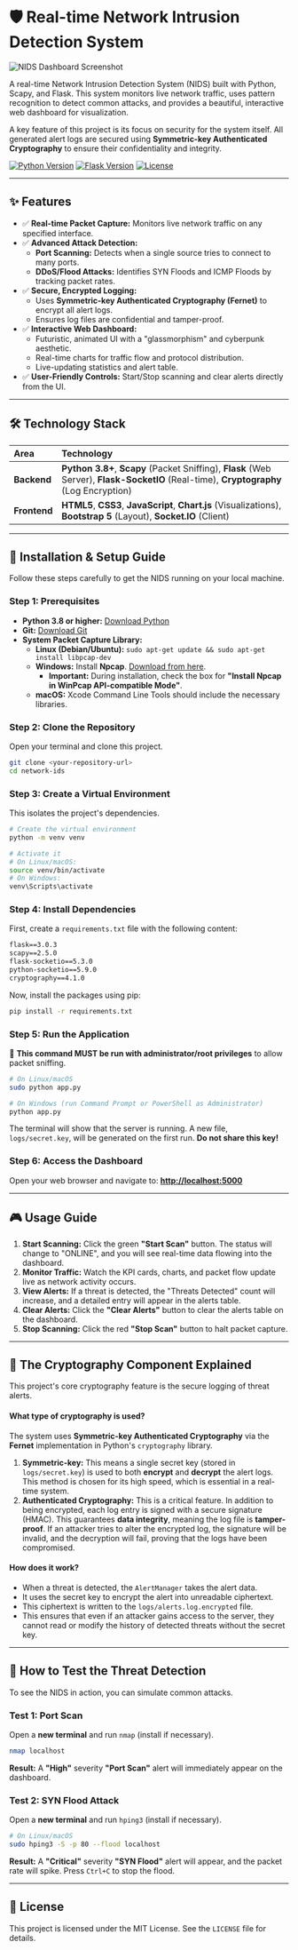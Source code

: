 # 🛡️ Real-time Network Intrusion Detection System

![NIDS Dashboard Screenshot]([Your-Dashboard-Screenshot.png])

A real-time Network Intrusion Detection System (NIDS) built with Python, Scapy, and Flask. This system monitors live network traffic, uses pattern recognition to detect common attacks, and provides a beautiful, interactive web dashboard for visualization.

A key feature of this project is its focus on security for the system itself. All generated alert logs are secured using **Symmetric-key Authenticated Cryptography** to ensure their confidentiality and integrity.

[![Python Version](https://img.shields.io/badge/Python-3.8+-blue.svg)](https://www.python.org/)
[![Flask Version](https://img.shields.io/badge/Flask-3.0+-green.svg)](https://flask.palletsprojects.com/)
[![License](https://img.shields.io/badge/License-MIT-yellow.svg)](LICENSE)

---

## ✨ Features

-   ✅ **Real-time Packet Capture:** Monitors live network traffic on any specified interface.
-   ✅ **Advanced Attack Detection:**
    -   **Port Scanning:** Detects when a single source tries to connect to many ports.
    -   **DDoS/Flood Attacks:** Identifies SYN Floods and ICMP Floods by tracking packet rates.
-   ✅ **Secure, Encrypted Logging:**
    -   Uses **Symmetric-key Authenticated Cryptography (Fernet)** to encrypt all alert logs.
    -   Ensures log files are confidential and tamper-proof.
-   ✅ **Interactive Web Dashboard:**
    -   Futuristic, animated UI with a "glassmorphism" and cyberpunk aesthetic.
    -   Real-time charts for traffic flow and protocol distribution.
    -   Live-updating statistics and alert table.
-   ✅ **User-Friendly Controls:** Start/Stop scanning and clear alerts directly from the UI.

---

## 🛠️ Technology Stack

| Area      | Technology                                                                                             |
| :-------- | :----------------------------------------------------------------------------------------------------- |
| **Backend** | **Python 3.8+**, **Scapy** (Packet Sniffing), **Flask** (Web Server), **Flask-SocketIO** (Real-time), **Cryptography** (Log Encryption) |
| **Frontend**  | **HTML5**, **CSS3**, **JavaScript**, **Chart.js** (Visualizations), **Bootstrap 5** (Layout), **Socket.IO** (Client) |

---

## 🚀 Installation & Setup Guide

Follow these steps carefully to get the NIDS running on your local machine.

### Step 1: Prerequisites

-   **Python 3.8 or higher:** [Download Python](https://www.python.org/downloads/)
-   **Git:** [Download Git](https://git-scm.com/downloads/)
-   **System Packet Capture Library:**
    -   **Linux (Debian/Ubuntu):** `sudo apt-get update && sudo apt-get install libpcap-dev`
    -   **Windows:** Install **Npcap**. [Download from here](https://npcap.com/).
        -   **Important:** During installation, check the box for **"Install Npcap in WinPcap API-compatible Mode"**.
    -   **macOS:** Xcode Command Line Tools should include the necessary libraries.

### Step 2: Clone the Repository

Open your terminal and clone this project.

```bash
git clone <your-repository-url>
cd network-ids
```

### Step 3: Create a Virtual Environment

This isolates the project's dependencies.

```bash
# Create the virtual environment
python -m venv venv

# Activate it
# On Linux/macOS:
source venv/bin/activate
# On Windows:
venv\Scripts\activate
```

### Step 4: Install Dependencies

First, create a `requirements.txt` file with the following content:

```txt
flask==3.0.3
scapy==2.5.0
flask-socketio==5.3.0
python-socketio==5.9.0
cryptography==4.1.0
```

Now, install the packages using pip:

```bash
pip install -r requirements.txt
```

### Step 5: Run the Application

🚨 **This command MUST be run with administrator/root privileges** to allow packet sniffing.

```bash
# On Linux/macOS
sudo python app.py

# On Windows (run Command Prompt or PowerShell as Administrator)
python app.py
```

The terminal will show that the server is running. A new file, `logs/secret.key`, will be generated on the first run. **Do not share this key!**

### Step 6: Access the Dashboard

Open your web browser and navigate to:
**[http://localhost:5000](http://localhost:5000)**

---

## 🎮 Usage Guide

1.  **Start Scanning:** Click the green **"Start Scan"** button. The status will change to "ONLINE", and you will see real-time data flowing into the dashboard.
2.  **Monitor Traffic:** Watch the KPI cards, charts, and packet flow update live as network activity occurs.
3.  **View Alerts:** If a threat is detected, the "Threats Detected" count will increase, and a detailed entry will appear in the alerts table.
4.  **Clear Alerts:** Click the **"Clear Alerts"** button to clear the alerts table on the dashboard.
5.  **Stop Scanning:** Click the red **"Stop Scan"** button to halt packet capture.

---

## 🔐 The Cryptography Component Explained

This project's core cryptography feature is the secure logging of threat alerts.

#### What type of cryptography is used?

The system uses **Symmetric-key Authenticated Cryptography** via the **Fernet** implementation in Python's `cryptography` library.

1.  **Symmetric-key:** This means a single secret key (stored in `logs/secret.key`) is used to both **encrypt** and **decrypt** the alert logs. This method is chosen for its high speed, which is essential in a real-time system.
2.  **Authenticated Cryptography:** This is a critical feature. In addition to being encrypted, each log entry is signed with a secure signature (HMAC). This guarantees **data integrity**, meaning the log file is **tamper-proof**. If an attacker tries to alter the encrypted log, the signature will be invalid, and the decryption will fail, proving that the logs have been compromised.

#### How does it work?

-   When a threat is detected, the `AlertManager` takes the alert data.
-   It uses the secret key to encrypt the alert into unreadable ciphertext.
-   This ciphertext is written to the `logs/alerts.log.encrypted` file.
-   This ensures that even if an attacker gains access to the server, they cannot read or modify the history of detected threats without the secret key.

---

## 🧪 How to Test the Threat Detection

To see the NIDS in action, you can simulate common attacks.

### Test 1: Port Scan

Open a **new terminal** and run `nmap` (install if necessary).

```bash
nmap localhost
```

**Result:** A **"High"** severity **"Port Scan"** alert will immediately appear on the dashboard.

### Test 2: SYN Flood Attack

Open a **new terminal** and run `hping3` (install if necessary).

```bash
# On Linux/macOS
sudo hping3 -S -p 80 --flood localhost
```

**Result:** A **"Critical"** severity **"SYN Flood"** alert will appear, and the packet rate will spike. Press `Ctrl+C` to stop the flood.

---

## 📄 License

This project is licensed under the MIT License. See the `LICENSE` file for details.
